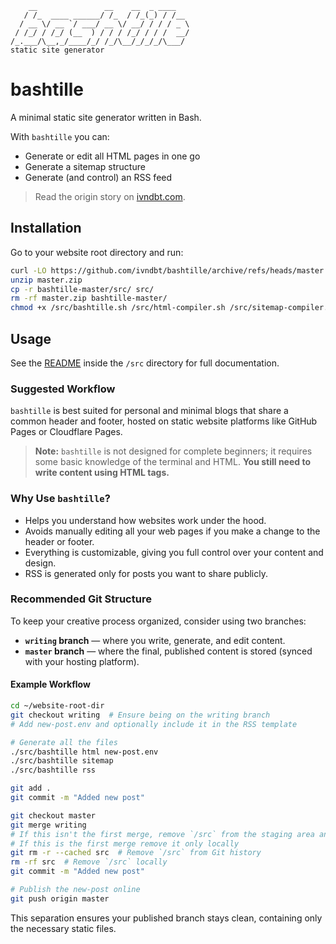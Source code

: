 ```
    __               __    __  _ ____   
   / /_  ____ ______/ /_  / /_(_) / /__
  / __ \/ __ `/ ___/ __ \/ __/ / / / _ \
 / /_/ / /_/ (__  ) / / / /_/ / / /  __/
/_.___/\__,_/____/_/ /_/\__/_/_/_/\___/
static site generator
```

# bashtille

A minimal static site generator written in Bash.

With `bashtille` you can:

- Generate or edit all HTML pages in one go
- Generate a sitemap structure
- Generate (and control) an RSS feed

>Read the origin story on [ivndbt.com](https://ivndbt.com/makes/bashtille/bashtille).

## Installation

Go to your website root directory and run:

```bash
curl -LO https://github.com/ivndbt/bashtille/archive/refs/heads/master.zip
unzip master.zip
cp -r bashtille-master/src/ src/
rm -rf master.zip bashtille-master/
chmod +x /src/bashtille.sh /src/html-compiler.sh /src/sitemap-compiler.sh /src/rss-compiler.sh
```

## Usage

See the [README](/src/README.md) inside the `/src` directory for full documentation.

### Suggested Workflow

`bashtille` is best suited for personal and minimal blogs that share a common header and footer, hosted on static website platforms like GitHub Pages or Cloudflare Pages.

> **Note:** `bashtille` is not designed for complete beginners; it requires some basic knowledge of the terminal and HTML. **You still need to write content using HTML tags.**

### Why Use `bashtille`?

- Helps you understand how websites work under the hood.
- Avoids manually editing all your web pages if you make a change to the header or footer.
- Everything is customizable, giving you full control over your content and design.
- RSS is generated only for posts you want to share publicly.

### Recommended Git Structure

To keep your creative process organized, consider using two branches:

- **`writing` branch** — where you write, generate, and edit content.
- **`master` branch** — where the final, published content is stored (synced with your hosting platform).

#### Example Workflow

```bash
cd ~/website-root-dir
git checkout writing  # Ensure being on the writing branch
# Add new-post.env and optionally include it in the RSS template

# Generate all the files
./src/bashtille html new-post.env
./src/bashtille sitemap
./src/bashtille rss

git add .
git commit -m "Added new post"

git checkout master
git merge writing
# If this isn't the first merge, remove `/src` from the staging area and locally
# If this is the first merge remove it only locally
git rm -r --cached src  # Remove `/src` from Git history
rm -rf src  # Remove `/src` locally
git commit -m "Added new post"

# Publish the new-post online
git push origin master
```

This separation ensures your published branch stays clean, containing only the necessary static files.

